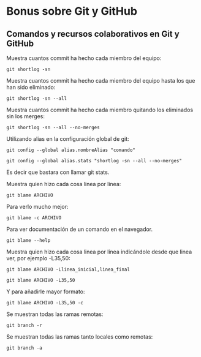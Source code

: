 # Bonus sobre Git y GitHub

## Comandos y recursos colaborativos en Git y GitHub

Muestra cuantos commit ha hecho cada miembro del equipo:

```
git shortlog -sn
```

Muestra cuantos commit ha hecho cada miembro del equipo hasta los que han sido eliminado:
```
git shortlog -sn --all
```

Muestra cuantos commit ha hecho cada miembro quitando los eliminados sin los merges:

```
git shortlog -sn --all --no-merges
```

Utilizando alias en la configuración global de git:
```
git config --global alias.nombreAlias "comando"
```

```
git config --global alias.stats "shortlog -sn --all --no-merges"
```
Es decir que bastara con llamar git stats.

Muestra quien hizo cada cosa linea por linea:
```
git blame ARCHIVO
```

Para verlo mucho mejor:

```
git blame -c ARCHIVO
```

Para ver documentación de un comando en el navegador.
```
git blame --help
```

Muestra quien hizo cada cosa linea por linea indicándole desde que linea ver,  por ejemplo -L35,50:

```
git blame ARCHIVO -Llinea_inicial,linea_final
```
```
git blame ARCHIVO -L35,50
```

Y para añadirle mayor formato:
```
git blame ARCHIVO -L35,50 -c
```

Se muestran todas las ramas remotas:
```
git branch -r 
```

Se muestran todas las ramas tanto locales como remotas:
```
git branch -a
```